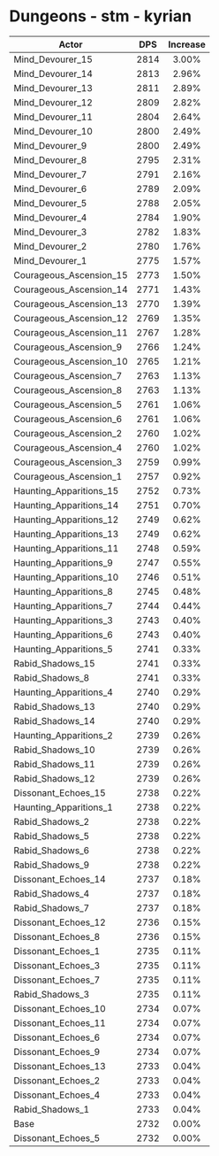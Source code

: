 # Dungeons - stm - kyrian
| Actor | DPS | Increase |
|---|:---:|:---:|
|Mind_Devourer_15|2814|3.00%|
|Mind_Devourer_14|2813|2.96%|
|Mind_Devourer_13|2811|2.89%|
|Mind_Devourer_12|2809|2.82%|
|Mind_Devourer_11|2804|2.64%|
|Mind_Devourer_10|2800|2.49%|
|Mind_Devourer_9|2800|2.49%|
|Mind_Devourer_8|2795|2.31%|
|Mind_Devourer_7|2791|2.16%|
|Mind_Devourer_6|2789|2.09%|
|Mind_Devourer_5|2788|2.05%|
|Mind_Devourer_4|2784|1.90%|
|Mind_Devourer_3|2782|1.83%|
|Mind_Devourer_2|2780|1.76%|
|Mind_Devourer_1|2775|1.57%|
|Courageous_Ascension_15|2773|1.50%|
|Courageous_Ascension_14|2771|1.43%|
|Courageous_Ascension_13|2770|1.39%|
|Courageous_Ascension_12|2769|1.35%|
|Courageous_Ascension_11|2767|1.28%|
|Courageous_Ascension_9|2766|1.24%|
|Courageous_Ascension_10|2765|1.21%|
|Courageous_Ascension_7|2763|1.13%|
|Courageous_Ascension_8|2763|1.13%|
|Courageous_Ascension_5|2761|1.06%|
|Courageous_Ascension_6|2761|1.06%|
|Courageous_Ascension_2|2760|1.02%|
|Courageous_Ascension_4|2760|1.02%|
|Courageous_Ascension_3|2759|0.99%|
|Courageous_Ascension_1|2757|0.92%|
|Haunting_Apparitions_15|2752|0.73%|
|Haunting_Apparitions_14|2751|0.70%|
|Haunting_Apparitions_12|2749|0.62%|
|Haunting_Apparitions_13|2749|0.62%|
|Haunting_Apparitions_11|2748|0.59%|
|Haunting_Apparitions_9|2747|0.55%|
|Haunting_Apparitions_10|2746|0.51%|
|Haunting_Apparitions_8|2745|0.48%|
|Haunting_Apparitions_7|2744|0.44%|
|Haunting_Apparitions_3|2743|0.40%|
|Haunting_Apparitions_6|2743|0.40%|
|Haunting_Apparitions_5|2741|0.33%|
|Rabid_Shadows_15|2741|0.33%|
|Rabid_Shadows_8|2741|0.33%|
|Haunting_Apparitions_4|2740|0.29%|
|Rabid_Shadows_13|2740|0.29%|
|Rabid_Shadows_14|2740|0.29%|
|Haunting_Apparitions_2|2739|0.26%|
|Rabid_Shadows_10|2739|0.26%|
|Rabid_Shadows_11|2739|0.26%|
|Rabid_Shadows_12|2739|0.26%|
|Dissonant_Echoes_15|2738|0.22%|
|Haunting_Apparitions_1|2738|0.22%|
|Rabid_Shadows_2|2738|0.22%|
|Rabid_Shadows_5|2738|0.22%|
|Rabid_Shadows_6|2738|0.22%|
|Rabid_Shadows_9|2738|0.22%|
|Dissonant_Echoes_14|2737|0.18%|
|Rabid_Shadows_4|2737|0.18%|
|Rabid_Shadows_7|2737|0.18%|
|Dissonant_Echoes_12|2736|0.15%|
|Dissonant_Echoes_8|2736|0.15%|
|Dissonant_Echoes_1|2735|0.11%|
|Dissonant_Echoes_3|2735|0.11%|
|Dissonant_Echoes_7|2735|0.11%|
|Rabid_Shadows_3|2735|0.11%|
|Dissonant_Echoes_10|2734|0.07%|
|Dissonant_Echoes_11|2734|0.07%|
|Dissonant_Echoes_6|2734|0.07%|
|Dissonant_Echoes_9|2734|0.07%|
|Dissonant_Echoes_13|2733|0.04%|
|Dissonant_Echoes_2|2733|0.04%|
|Dissonant_Echoes_4|2733|0.04%|
|Rabid_Shadows_1|2733|0.04%|
|Base|2732|0.00%|
|Dissonant_Echoes_5|2732|0.00%|
